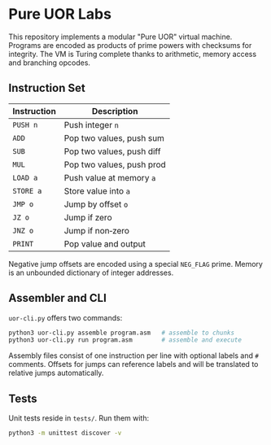 # Pure UOR Labs

This repository implements a modular "Pure UOR" virtual machine.  Programs are
encoded as products of prime powers with checksums for integrity.  The VM is
Turing complete thanks to arithmetic, memory access and branching opcodes.

## Instruction Set

| Instruction | Description               |
|-------------|---------------------------|
| `PUSH n`    | Push integer `n`          |
| `ADD`       | Pop two values, push sum  |
| `SUB`       | Pop two values, push diff |
| `MUL`       | Pop two values, push prod |
| `LOAD a`    | Push value at memory `a`  |
| `STORE a`   | Store value into `a`      |
| `JMP o`     | Jump by offset `o`        |
| `JZ o`      | Jump if zero              |
| `JNZ o`     | Jump if non‑zero          |
| `PRINT`     | Pop value and output      |

Negative jump offsets are encoded using a special `NEG_FLAG` prime.  Memory is
an unbounded dictionary of integer addresses.

## Assembler and CLI

`uor-cli.py` offers two commands:

```bash
python3 uor-cli.py assemble program.asm   # assemble to chunks
python3 uor-cli.py run program.asm        # assemble and execute
```

Assembly files consist of one instruction per line with optional labels and
`#` comments.  Offsets for jumps can reference labels and will be translated to
relative jumps automatically.

## Tests

Unit tests reside in `tests/`.  Run them with:

```bash
python3 -m unittest discover -v
```

